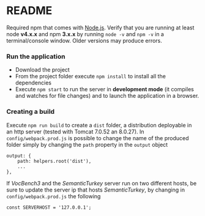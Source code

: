 # README #

Required npm that comes with [Node.js](https://nodejs.org/en/).
Verify that you are running at least node __v4.x.x__ and npm __3.x.x__ by running `node -v` and `npm -v` in a terminal/console window. Older versions may produce errors.

### Run the application ###

* Download the project
* From the project folder execute `npm install` to install all the dependencies
* Execute `npm start` to run the server in **development mode** (it compiles and watches for file changes) and to launch the application in a browser.

### Creating a build ###
Execute `npm run build` to create a `dist` folder, a distribution deployable in an http server (tested with Tomcat 7.0.52 an 8.0.27).
In `config/webpack.prod.js` is possible to change the name of the produced folder simply by changing the `path` property in the `output` object
```
output: {
    path: helpers.root('dist'),
    ...    
},
```
If *VocBench3* and the *SemanticTurkey* server run on two different hosts, be sure to update the server ip that hosts *SemanticTurkey*, by changing in `config/webpack.prod.js` the following
```
const SERVERHOST = '127.0.0.1';
```